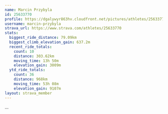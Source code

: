 ```yaml
---
name: Marcin Przybyla
id: 25633770
profile: https://dgalywyr863hv.cloudfront.net/pictures/athletes/25633770/12947173/2/large.jpg
username: marcin-przybyla
strava_url: https://www.strava.com/athletes/25633770
stats:
  biggest_ride_distance: 79.09km
  biggest_climb_elevation_gain: 637.2m
  recent_ride_totals:
    count: 10
    distance: 303.62km
    moving_time: 13h 50m
    elevation_gain: 3009m
  ytd_ride_totals:
    count: 36
    distance: 968km
    moving_time: 53h 08m
    elevation_gain: 9107m
layout: strava_member
--- 
```

...
